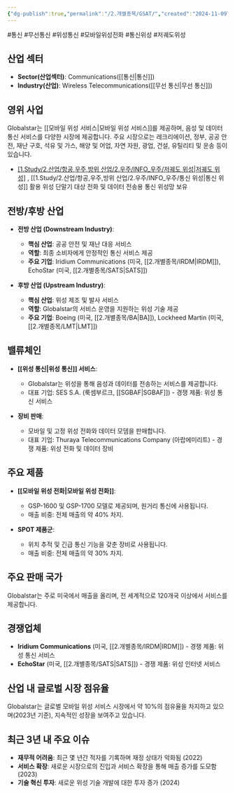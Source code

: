 ```yaml
---
{"dg-publish":true,"permalink":"/2.개별종목/GSAT/","created":"2024-11-09T13:04:12.665+09:00","updated":"2025-06-03T20:05:59.327+09:00"}
---
```


#통신 #무선통신 #위성통신 #모바일위성전화 #통신위성 #저궤도위성

## 산업 섹터

- **Sector(산업섹터)**: Communications([[통신\|통신]])
- **Industry(산업)**: Wireless Telecommunications([[무선 통신\|무선 통신]])

## 영위 사업

Globalstar는 [[모바일 위성 서비스\|모바일 위성 서비스]]를 제공하며, 음성 및 데이터 통신 서비스를 다양한 시장에 제공합니다. 주요 시장으로는 레크리에이션, 정부, 공공 안전, 재난 구호, 석유 및 가스, 해양 및 어업, 자연 자원, 광업, 건설, 유틸리티 및 운송 등이 있습니다.

- [[1.Study/2.산업/항공,우주,방위 산업/2.우주/INFO_우주/저궤도 위성\|저궤도 위성]](LEO) , [[1.Study/2.산업/항공,우주,방위 산업/2.우주/INFO_우주/통신 위성\|통신 위성]] 활용 위성 단말기 대상 전화 및 데이터 전송용 통신 위성망 보유

## 전방/후방 산업

- **전방 산업 (Downstream Industry)**:
    
    - **핵심 산업**: 공공 안전 및 재난 대응 서비스
    - **역할**: 최종 소비자에게 안정적인 통신 서비스 제공
    - **주요 기업**: Iridium Communications (미국, [[2.개별종목/IRDM\|IRDM]]), EchoStar (미국, [[2.개별종목/SATS\|SATS]])
    
- **후방 산업 (Upstream Industry)**:
    
    - **핵심 산업**: 위성 제조 및 발사 서비스
    - **역할**: Globalstar의 서비스 운영을 지원하는 위성 기술 제공
    - **주요 기업**: Boeing (미국, [[2.개별종목/BA\|BA]]), Lockheed Martin (미국, [[2.개별종목/LMT\|LMT]])
    

## 밸류체인

- **[[위성 통신\|위성 통신]] 서비스**:
    
    - Globalstar는 위성을 통해 음성과 데이터를 전송하는 서비스를 제공합니다.
    - 대표 기업: SES S.A. (룩셈부르크, [[SGBAF\|SGBAF]]) - 경쟁 제품: 위성 통신 서비스
    
- **장비 판매**:
    
    - 모바일 및 고정 위성 전화와 데이터 모뎀을 판매합니다.
    - 대표 기업: Thuraya Telecommunications Company (아랍에미리트) - 경쟁 제품: 위성 전화 및 데이터 장비
    

## 주요 제품

- **[[모바일 위성 전화\|모바일 위성 전화]]**:
    
    - GSP-1600 및 GSP-1700 모델로 제공되며, 원거리 통신에 사용됩니다.
    - 매출 비중: 전체 매출의 약 40% 차지.
    
- **SPOT 제품군**:
    
    - 위치 추적 및 긴급 통신 기능을 갖춘 장비로 사용됩니다.
    - 매출 비중: 전체 매출의 약 30% 차지.
    

## 주요 판매 국가

Globalstar는 주로 미국에서 매출을 올리며, 전 세계적으로 120개국 이상에서 서비스를 제공합니다.

## 경쟁업체

- **Iridium Communications** (미국, [[2.개별종목/IRDM\|IRDM]]) - 경쟁 제품: 위성 통신 서비스
- **EchoStar** (미국, [[2.개별종목/SATS\|SATS]]) - 경쟁 제품: 위성 인터넷 서비스

## 산업 내 글로벌 시장 점유율

Globalstar는 글로벌 모바일 위성 서비스 시장에서 약 10%의 점유율을 차지하고 있으며(2023년 기준), 지속적인 성장을 보여주고 있습니다.

## 최근 3년 내 주요 이슈

- **재무적 어려움**: 최근 몇 년간 적자를 기록하며 재정 상태가 악화됨 (2022)
- **서비스 확장**: 새로운 시장으로의 진입과 서비스 확장을 통해 매출 증가를 도모함 (2023)
- **기술 혁신 투자**: 새로운 위성 기술 개발에 대한 투자 증가 (2024)